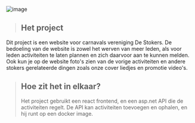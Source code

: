 ![image](https://user-images.githubusercontent.com/73878099/172373718-1e27b565-88ea-44ab-bbdc-255b3256cc2f.png)
>## Het project

Dit project is een website voor carnavals vereniging De Stokers.
De bedoeling van de website is zowel het werven van meer leden,
als voor leden activiteiten te laten plannen en zich daarvoor aan te kunnen melden.
Ook kun je op de website foto's zien van de vorige activiteiten en andere stokers gerelateerde dingen zoals onze cover liedjes en promotie video's.

>## Hoe zit het in elkaar?
>Het project gebruikt een react frontend, en een asp.net API die de activiteiten regelt.
>De API kan activiteiten toevoegen en ophalen, en hij runt op een docker image.
>
